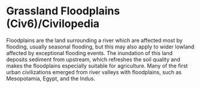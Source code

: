 # Grassland Floodplains (Civ6)/Civilopedia

Floodplains are the land surrounding a river which are affected most by flooding, usually seasonal flooding, but this may also apply to wider lowland affected by exceptional flooding events. The inundation of this land deposits sediment from upstream, which refreshes the soil quality and makes the floodplains especially suitable for agriculture. Many of the first urban civilizations emerged from river valleys with floodplains, such as Mesopotamia, Egypt, and the Indus.